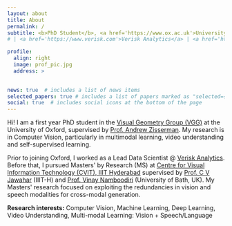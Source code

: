 ```yaml
---
layout: about
title: About
permalink: /
subtitle: <b>PhD Student</b>, <a href='https://www.ox.ac.uk'>University of Oxford</a>
# | <a href='https://www.verisk.com'>Verisk Analytics</a> | <a href='https://iiit.ac.in'> IIIT Hyderabad </a>

profile:
  align: right
  image: prof_pic.jpg
  address: >
    

news: true  # includes a list of news items
selected_papers: true # includes a list of papers marked as "selected={true}"
social: true  # includes social icons at the bottom of the page
---
```


Hi! I am a first year PhD student in the [Visual Geometry Group (VGG)](https://www.robots.ox.ac.uk/~vgg/) at the University of Oxford, supervised by [Prof. Andrew Zisserman](https://scholar.google.co.uk/citations?user=UZ5wscMAAAAJ&hl=en). My research is in Computer Vision, particularly in multimodal learning, video understanding and self-supervised learning.
<!-- with an immense interest and enthusiasm in the areas of Computer Vision & AI.  -->

Prior to joining Oxford, I worked as a Lead Data Scientist @ [Verisk Analytics](https://www.verisk.com). Before that, I pursued Masters' by Research (MS) at [Centre for Visual Information Technology (CVIT), IIIT Hyderabad](http://cvit.iiit.ac.in) supervised by [Prof. C V Jawahar](https://faculty.iiit.ac.in/~jawahar/index.html) (IIIT-H) and [Prof. Vinay Namboodiri](https://vinaypn.github.io) (University of Bath, UK). My Masters' research focused on exploiting the redundancies in vision and speech modalities for cross-modal generation. 

**Research interests:** Computer Vision, Machine Learning, Deep Learning, Video Understanding, Multi-modal Learning: Vision + Speech/Language <br><br>
